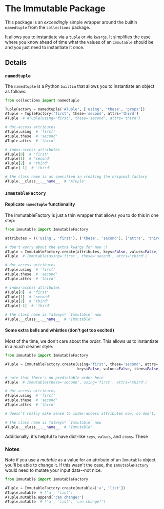 # The Immutable Package

This package is an *exceedingly* simple wrapper around the builtin `namedtuple`
from the `collections` package.

It allows you to instantiate via a `tuple` or via `kwargs`. It simplifies the
case where you know ahead of time what the values of an `Immutable` should be
and you just need to instantiate it once.

## Details

### `namedtuple`

The `namedtuple` is a Python `builtin` that allows you to instantiate an object
as follows:

```python
from collections import namedtuple

TupleFactory = namedtuple('ATuple', ['using', 'these', 'props'])
ATuple = TupleFactory('first', these='second', attrs='third')
ATuple  # ATuple(using='first', these='second', attrs='third')

# dot-access attributes
ATuple.using  # 'first'
Atuple.these  # 'second'
ATuple.attrs  # 'third'

# index-access attributes
ATuple[0]  # 'first'
ATuple[1]  # 'second'
ATuple[2]  # 'third'
ATuple[-1]  # 'third'

# the class name is as specified in creating the original factory
ATuple.__class__.__name__  # 'ATuple'
```

### `ImmutableFactory`

#### Replicate `namedtuple` functionality

The ImmutableFactory is just a thin wrapper that allows you to do this in one
step:

```python
from immutable import ImmutableFactory

attributes = (('using', 'first'), ('these', 'second'), ('attrs', 'third'))

# don't worry about the extra kwargs for now :)
ATuple = ImmutableFactory.create(attributes, keys=False, values=False, items=False)
ATuple  # Immutable(using='first', these='second', attrs='third')

# dot-access attributes
ATuple.using  # 'first'
Atuple.these  # 'second'
ATuple.attrs  # 'third'

# index-access attributes
ATuple[0]  # 'first'
ATuple[1]  # 'second'
ATuple[2]  # 'third'
ATuple[-1]  # 'third'

# the class name is *always* `Immutable` now
ATuple.__class__.__name__  # 'Immutable'
```

#### Some extra bells and whistles (don't get too excited)

Most of the time, we don't care about the *order*. This allows us to
instantiate in a *much* cleaner style:

```python
from immutable import ImmutableFactory

ATuple = ImmutableFactory.create(using='first', these='second', attrs='third',
                                 keys=False, values=False, items=False)

# note that there's no predictable order here
ATuple  # Immutable(these='second', using='first', attrs='third')

# dot-access attributes
ATuple.using  # 'first'
Atuple.these  # 'second'
ATuple.attrs  # 'third'

# doesn't really make sense to index-access attributes now, so don't.

# the class name is *always* `Immutable` now
ATuple.__class__.__name__  # 'Immutable'
```

Additionally, it's helpful to have dict-like `keys`, `values`, and `items`.
These 

### Notes

Note if you use a *mutable* as a value for an attribute of an `Immutable`
object, you'll be able to change it. If this wasn't the case, the
`ImmutableFactory` would need to mutate your input data--not nice.

```python
from immutable import ImmutableFactory

ATuple = ImmutableFactory.create(mutable=['a', 'list'])
ATuple.mutable  # ['a', 'list']
ATuple.mutable.append('can change!')
ATuple.mutable  # ['a', 'list', 'can change!']
```

